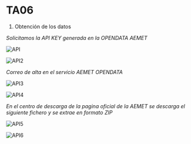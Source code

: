 # TA06

1. Obtención de los datos

*Solicitamos la API KEY generada en la OPENDATA AEMET*

![API](https://github.com/user-attachments/assets/d2564348-3eaa-478a-aa10-0e2a797d64ab)

![API2](https://github.com/user-attachments/assets/eac65133-a99a-47d3-9113-691cfbce5fce)

*Correo de alta en el servicio AEMET OPENDATA*

![API3](https://github.com/user-attachments/assets/0a2ebc0e-c0aa-4a77-9d9c-faf9918af72e)

![API4](https://github.com/user-attachments/assets/0b22bcb6-8abc-4bcf-a048-4157dd7ea2a2)

*En el centro de descarga de la pagina oficial de la AEMET se descarga el siguiente fichero y se extrae en formato ZIP*

![API5](https://github.com/user-attachments/assets/8ea8c162-87a1-41c6-944c-183996509954)


![API6](https://github.com/user-attachments/assets/1564e373-2930-4106-be5e-ebc3a7c641f2)


